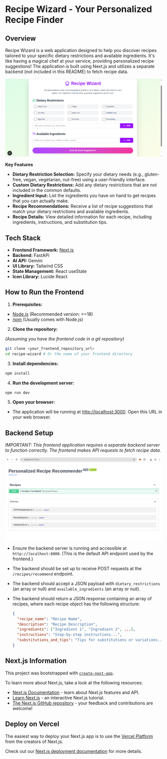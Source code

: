 # Recipe Wizard - Your Personalized Recipe Finder

## Overview

Recipe Wizard is a web application designed to help you discover recipes tailored to your specific dietary restrictions and available ingredients. It's like having a magical chef at your service, providing personalized recipe suggestions! The application is built using Next.js and utilizes a separate backend (not included in this README) to fetch recipe data.

![Recipe Wizard Overview](./recipe-wizard/public/recipe-wizard.png)

**Key Features**

- **Dietary Restriction Selection:** Specify your dietary needs (e.g., gluten-free, vegan, vegetarian, nut-free) using a user-friendly interface.
- **Custom Dietary Restrictions:** Add any dietary restrictions that are not included in the common defaults.
- **Ingredient Input:** List the ingredients you have on hand to get recipes that you can actually make.
- **Recipe Recommendations:** Receive a list of recipe suggestions that match your dietary restrictions and available ingredients.
- **Recipe Details:** View detailed information for each recipe, including ingredients, instructions, and substitution tips.

## Tech Stack

- **Frontend Framework:** [Next.js](https://nextjs.org/)
- **Backend:** FastAPi
- **AI API:** Gemini
- **UI Library:** Tailwind CSS
- **State Management:** React useState
- **Icon Library:** Lucide React


## How to Run the Frontend

1.  **Prerequisites:**

- [Node.js](https://nodejs.org/) (Recommended version: >=18)
- [npm](https://www.npmjs.com/) (Usually comes with Node.js)

2.  **Clone the repository:**

_(Assuming you have the frontend code in a git repository)_

```bash
git clone <your_frontend_repository_url>
cd recipe-wizard # Or the name of your frontend directory
```

3.  **Install dependencies:**

```bash
npm install
```

4.  **Run the development server:**

```bash
npm run dev
```

5.  **Open your browser:**

- The application will be running at [http://localhost:3000](http://localhost:3000). Open this URL in your web browser.

## Backend Setup

_IMPORTANT: This frontend application requires a separate backend server to function correctly. The frontend makes API requests to fetch recipe data._

![Recipe Wizard Backend Overview](./recipe-wizard/public/recipe-backend.png)

- Ensure the backend server is running and accessible at `http://localhost:8000`. (This is the default API endpoint used by the frontend.)
- The backend should be set up to receive POST requests at the `/recipes/recommend` endpoint.
- The backend should accept a JSON payload with `dietary_restrictions` (an array or null) and `available_ingredients` (an array or null).
- The backend should return a JSON response containing an array of recipes, where each recipe object has the following structure:

  ```json
  {
    "recipe_name": "Recipe Name",
    "description": "Recipe Description",
    "ingredients": ["Ingredient 1", "Ingredient 2", ...],
    "instructions": "Step-by-step instructions...",
    "substitutions_and_tips": "Tips for substitutions or variations..."
  }
  ```

## Next.js Information

This project was bootstrapped with [`create-next-app`](https://nextjs.org/docs/app/api-reference/cli/create-next-app).

To learn more about Next.js, take a look at the following resources:

- [Next.js Documentation](https://nextjs.org/docs) - learn about Next.js features and API.
- [Learn Next.js](https://nextjs.org/learn) - an interactive Next.js tutorial.
- [The Next.js GitHub repository](https://github.com/vercel/next.js) - your feedback and contributions are welcome!

## Deploy on Vercel

The easiest way to deploy your Next.js app is to use the [Vercel Platform](https://vercel.com/new?utm_medium=default-template&filter=next.js&utm_source=create-next-app&utm_campaign=create-next-app-readme) from the creators of Next.js.

Check out our [Next.js deployment documentation](https://nextjs.org/docs/app/building-your-application/deploying) for more details.
